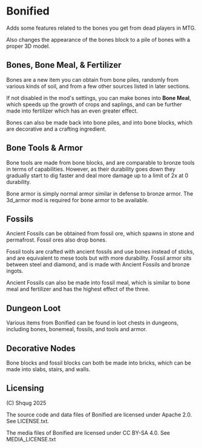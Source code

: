 
# Bonified
Adds some features related to the bones you get from dead players in MTG.

Also changes the appearance of the bones block to a pile of bones with a proper 3D model.


## Bones, Bone Meal, & Fertilizer
Bones are a new item you can obtain from bone piles, randomly from various kinds of soil, and from a few other sources listed in later sections.

If not disabled in the mod's settings, you can make bones into **Bone Meal**, which speeds up the growth of crops and saplings, and can be further made into fertilizer which has an even greater effect.

Bones can also be made back into bone piles, and into bone blocks, which are decorative and a crafting ingredient.

## Bone Tools & Armor
Bone tools are made from bone blocks, and are comparable to bronze tools in terms of capabilities. However, as their durability goes down they gradually start to dig faster and deal more damage up to a limit of 2x at 0 durability.

Bone armor is simply normal armor similar in defense to bronze armor. The 3d_armor mod is required for bone armor to be available.

## Fossils
Ancient Fossils can be obtained from fossil ore, which spawns in stone and permafrost. Fossil ores also drop bones.

Fossil tools are crafted with ancient fossils and use bones instead of sticks, and are equivalent to mese tools but with more durability.
Fossil armor sits between steel and diamond, and is made with Ancient Fossils and bronze ingots.

Ancient Fossils can also be made into fossil meal, which is similar to bone meal and fertilizer and has the highest effect of the three.

## Dungeon Loot

Various items from Bonified can be found in loot chests in dungeons, including bones, bonemeal, fossils, and tools and armor.

## Decorative Nodes

Bone blocks and fossil blocks can both be made into bricks, which can be made into slabs, stairs, and walls.

## Licensing

(C) Shqug 2025

The source code and data files of Bonified are licensed under Apache 2.0. See LICENSE.txt.

The media files of Bonified are licensed under CC BY-SA 4.0. See MEDIA_LICENSE.txt
